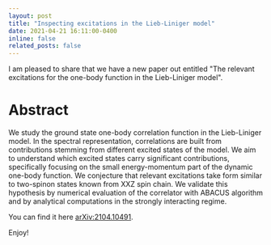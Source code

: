 ```yaml
---
layout: post
title: "Inspecting excitations in the Lieb-Liniger model"
date: 2021-04-21 16:11:00-0400
inline: false
related_posts: false
---
```



I am pleased to share that we have a new paper out entitled "The relevant excitations for the one-body function in the Lieb-Liniger model".   

# Abstract
We study the ground state one-body correlation function in the Lieb-Liniger model. In the spectral representation, correlations are built from contributions stemming from different excited states of the model. We aim to understand which excited states carry significant contributions, specifically focusing on the small energy-momentum part of the dynamic one-body function. We conjecture that relevant excitations take form similar to two-spinon states known from XXZ spin chain. We validate this hypothesis by numerical evaluation of the correlator with ABACUS algorithm and by analytical computations in the strongly interacting regime.

You can find it here [arXiv:2104.10491](https://arxiv.org/abs/2104.10491).

Enjoy!